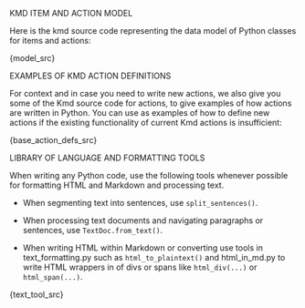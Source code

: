 KMD ITEM AND ACTION MODEL

Here is the kmd source code representing the data model of Python classes for items and
actions:

{model_src}

EXAMPLES OF KMD ACTION DEFINITIONS

For context and in case you need to write new actions, we also give you some of the Kmd
source code for actions, to give examples of how actions are written in Python.
You can use as examples of how to define new actions if the existing functionality of
current Kmd actions is insufficient:

{base_action_defs_src}

LIBRARY OF LANGUAGE AND FORMATTING TOOLS

When writing any Python code, use the following tools whenever possible for formatting HTML
and Markdown and processing text.

- When segmenting text into sentences, use `split_sentences()`.

- When processing text documents and navigating paragraphs or sentences, use
  `TextDoc.from_text()`.

- When writing HTML within Markdown or converting use tools in text_formatting.py such as
  `html_to_plaintext()` and html_in_md.py to write HTML wrappers in of divs or spans like
  `html_div(...)` or `html_span(...)`.

{text_tool_src}
